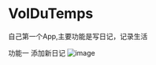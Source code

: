 # VolDuTemps
自己第一个App,主要功能是写日记，记录生活

功能一 添加新日记
![image](https://github.com/Zhuangwei-PENG/VolDuTemps/blob/master/VolDuTemps/VolDuTemps/Classes/Gif/addNewOne.gif)

